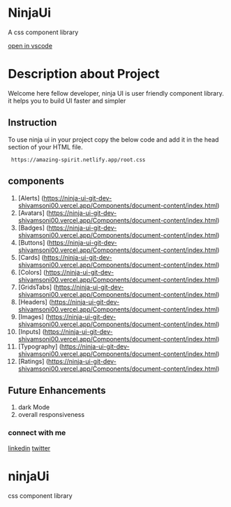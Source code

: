 # NinjaUi
A css component library

[open in vscode](https://vscode.dev/github/shivamsoni00/ninjaUi)

# Description about Project

Welcome here fellow developer, ninja UI is user friendly component library. it helps you to build UI faster and simpler

## Instruction

To use ninja ui in your project copy the below code and add it in the head section of your HTML file.

``` https://amazing-spirit.netlify.app/root.css```
## components
1. [Alerts] (https://ninja-ui-git-dev-shivamsoni00.vercel.app/Components/document-content/index.html)
2. [Avatars] (https://ninja-ui-git-dev-shivamsoni00.vercel.app/Components/document-content/index.html)
3. [Badges] (https://ninja-ui-git-dev-shivamsoni00.vercel.app/Components/document-content/index.html)
4. [Buttons] (https://ninja-ui-git-dev-shivamsoni00.vercel.app/Components/document-content/index.html)
5. [Cards] (https://ninja-ui-git-dev-shivamsoni00.vercel.app/Components/document-content/index.html)
6. [Colors] (https://ninja-ui-git-dev-shivamsoni00.vercel.app/Components/document-content/index.html)
7. [GridsTabs] (https://ninja-ui-git-dev-shivamsoni00.vercel.app/Components/document-content/index.html)
8. [Headers] (https://ninja-ui-git-dev-shivamsoni00.vercel.app/Components/document-content/index.html)
9. [Images] (https://ninja-ui-git-dev-shivamsoni00.vercel.app/Components/document-content/index.html)
10. [Inputs] (https://ninja-ui-git-dev-shivamsoni00.vercel.app/Components/document-content/index.html)
11. [Typography] (https://ninja-ui-git-dev-shivamsoni00.vercel.app/Components/document-content/index.html)
12. [Ratings] (https://ninja-ui-git-dev-shivamsoni00.vercel.app/Components/document-content/index.html)
## Future Enhancements
1. dark Mode 
2. overall responsiveness
### connect with me
[linkedin](https://www.linkedin.com/in/shivam-s-b37b00157/)
[twitter](https://twitter.com/ShivamSspirit)
# ninjaUi
css component library